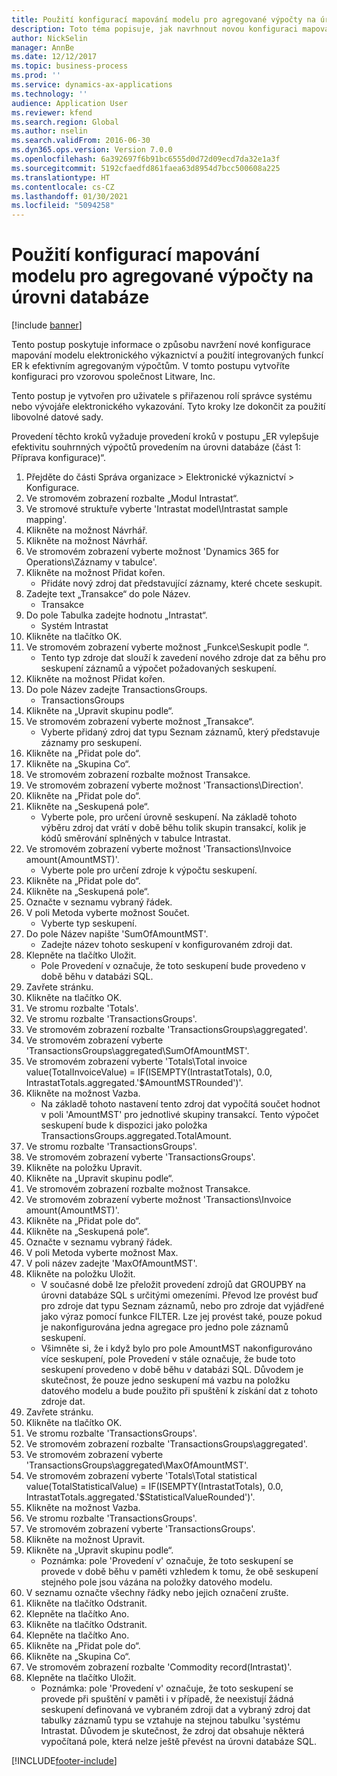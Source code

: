 ```yaml
---
title: Použití konfigurací mapování modelu pro agregované výpočty na úrovni databáze
description: Toto téma popisuje, jak navrhnout novou konfiguraci mapování modelu elektronického výkaznictví a použít integrované funkce ER k efektivním agregovaným výpočtům.
author: NickSelin
manager: AnnBe
ms.date: 12/12/2017
ms.topic: business-process
ms.prod: ''
ms.service: dynamics-ax-applications
ms.technology: ''
audience: Application User
ms.reviewer: kfend
ms.search.region: Global
ms.author: nselin
ms.search.validFrom: 2016-06-30
ms.dyn365.ops.version: Version 7.0.0
ms.openlocfilehash: 6a392697f6b91bc6555d0d72d09ecd7da32e1a3f
ms.sourcegitcommit: 5192cfaedfd861faea63d8954d7bcc500608a225
ms.translationtype: HT
ms.contentlocale: cs-CZ
ms.lasthandoff: 01/30/2021
ms.locfileid: "5094258"
---
```

# <a name="use-model-mapping-configurations-for-aggregate-calculations-at-the-database-level"></a>Použití konfigurací mapování modelu pro agregované výpočty na úrovni databáze

[!include [banner](../../includes/banner.md)]

Tento postup poskytuje informace o způsobu navržení nové konfigurace mapování modelu elektronického výkaznictví a použití integrovaných funkcí ER k efektivním agregovaným výpočtům. V tomto postupu vytvoříte konfiguraci pro vzorovou společnost Litware, Inc. 

Tento postup je vytvořen pro uživatele s přiřazenou rolí správce systému nebo vývojáře elektronického vykazování. Tyto kroky lze dokončit za použití libovolné datové sady.

 Provedení těchto kroků vyžaduje provedení kroků v postupu „ER vylepšuje efektivitu souhrnných výpočtů provedením na úrovni databáze (část 1: Příprava konfigurace)“.

1. Přejděte do části Správa organizace > Elektronické výkaznictví > Konfigurace.
2. Ve stromovém zobrazení rozbalte „Modul Intrastat“.
3. Ve stromové struktuře vyberte 'Intrastat model\Intrastat sample mapping'.
4. Klikněte na možnost Návrhář.
5. Klikněte na možnost Návrhář.
6. Ve stromovém zobrazení vyberte možnost 'Dynamics 365 for Operations\Záznamy v tabulce'.
7. Klikněte na možnost Přidat kořen.
    * Přidáte nový zdroj dat představující záznamy, které chcete seskupit.  
8. Zadejte text „Transakce“ do pole Název.
    * Transakce  
9. Do pole Tabulka zadejte hodnotu „Intrastat“.
    * Systém Intrastat  
10. Klikněte na tlačítko OK.
11. Ve stromovém zobrazení vyberte možnost „Funkce\Seskupit podle “.
    * Tento typ zdroje dat slouží k zavedení nového zdroje dat za běhu pro seskupení záznamů a výpočet požadovaných seskupení.  
12. Klikněte na možnost Přidat kořen.
13. Do pole Název zadejte TransactionsGroups.
    * TransactionsGroups  
14. Klikněte na „Upravit skupinu podle“.
15. Ve stromovém zobrazení vyberte možnost „Transakce“.
    * Vyberte přidaný zdroj dat typu Seznam záznamů, který představuje záznamy pro seskupení.  
16. Klikněte na „Přidat pole do“.
17. Klikněte na „Skupina Co“.
18. Ve stromovém zobrazení rozbalte možnost Transakce.
19. Ve stromovém zobrazení vyberte možnost 'Transactions\Direction'.
20. Klikněte na „Přidat pole do“.
21. Klikněte na „Seskupená pole“.
    * Vyberte pole, pro určení úrovně seskupení. Na základě tohoto výběru zdroj dat vrátí v době běhu tolik skupin transakcí, kolik je kódů směrování splněných v tabulce Intrastat.  
22. Ve stromovém zobrazení vyberte možnost 'Transactions\Invoice amount(AmountMST)'.
    * Vyberte pole pro určení zdroje k výpočtu seskupení.  
23. Klikněte na „Přidat pole do“.
24. Klikněte na „Seskupená pole“.
25. Označte v seznamu vybraný řádek.
26. V poli Metoda vyberte možnost Součet.
    * Vyberte typ seskupení.  
27. Do pole Název napište 'SumOfAmountMST'.
    * Zadejte název tohoto seskupení v konfigurovaném zdroji dat.  
28. Klepněte na tlačítko Uložit.
    * Pole Provedení v označuje, že toto seskupení bude provedeno v době běhu v databázi SQL.  
29. Zavřete stránku.
30. Klikněte na tlačítko OK.
31. Ve stromu rozbalte 'Totals'.
32. Ve stromu rozbalte 'TransactionsGroups'.
33. Ve stromovém zobrazení rozbalte 'TransactionsGroups\aggregated'.
34. Ve stromovém zobrazení vyberte 'TransactionsGroups\aggregated\SumOfAmountMST'.
35. Ve stromovém zobrazení vyberte 'Totals\Total invoice value(TotalInvoiceValue) = IF(ISEMPTY(IntrastatTotals), 0.0, IntrastatTotals.aggregated.'$AmountMSTRounded')'.
36. Klikněte na možnost Vazba.
    * Na základě tohoto nastavení tento zdroj dat vypočítá součet hodnot v poli 'AmountMST' pro jednotlivé skupiny transakcí. Tento výpočet seskupení bude k dispozici jako položka TransactionsGroups.aggregated.TotalAmount.  
37. Ve stromu rozbalte 'TransactionsGroups'.
38. Ve stromovém zobrazení vyberte 'TransactionsGroups'.
39. Klikněte na položku Upravit.
40. Klikněte na „Upravit skupinu podle“.
41. Ve stromovém zobrazení rozbalte možnost Transakce.
42. Ve stromovém zobrazení vyberte možnost 'Transactions\Invoice amount(AmountMST)'.
43. Klikněte na „Přidat pole do“.
44. Klikněte na „Seskupená pole“.
45. Označte v seznamu vybraný řádek.
46. V poli Metoda vyberte možnost Max.
47. V poli název zadejte 'MaxOfAmountMST'.
48. Klikněte na položku Uložit.
    * V současné době lze přeložit provedení zdrojů dat GROUPBY na úrovni databáze SQL s určitými omezeními. Převod lze provést buď pro zdroje dat typu Seznam záznamů, nebo pro zdroje dat vyjádřené jako výraz pomocí funkce FILTER. Lze jej provést také, pouze pokud je nakonfigurována jedna agregace pro jedno pole záznamů seskupení.  
    * Všimněte si, že i když bylo pro pole AmountMST nakonfigurováno více seskupení, pole Provedení v stále označuje, že bude toto seskupení provedeno v době běhu v databázi SQL. Důvodem je skutečnost, že pouze jedno seskupení má vazbu na položku datového modelu a bude použito při spuštění k získání dat z tohoto zdroje dat.  
49. Zavřete stránku.
50. Klikněte na tlačítko OK.
51. Ve stromu rozbalte 'TransactionsGroups'.
52. Ve stromovém zobrazení rozbalte 'TransactionsGroups\aggregated'.
53. Ve stromovém zobrazení vyberte 'TransactionsGroups\aggregated\MaxOfAmountMST'.
54. Ve stromovém zobrazení vyberte 'Totals\Total statistical value(TotalStatisticalValue) = IF(ISEMPTY(IntrastatTotals), 0.0, IntrastatTotals.aggregated.'$StatisticalValueRounded')'.
55. Klikněte na možnost Vazba.
56. Ve stromu rozbalte 'TransactionsGroups'.
57. Ve stromovém zobrazení vyberte 'TransactionsGroups'.
58. Klikněte na možnost Upravit.
59. Klikněte na „Upravit skupinu podle“.
    * Poznámka: pole 'Provedení v' označuje, že toto seskupení se provede v době běhu v paměti vzhledem k tomu, že obě seskupení stejného pole jsou vázána na položky datového modelu.   
60. V seznamu označte všechny řádky nebo jejich označení zrušte.
61. Klikněte na tlačítko Odstranit.
62. Klepněte na tlačítko Ano.
63. Klikněte na tlačítko Odstranit.
64. Klepněte na tlačítko Ano.
65. Klikněte na „Přidat pole do“.
66. Klikněte na „Skupina Co“.
67. Ve stromovém zobrazení rozbalte 'Commodity record(Intrastat)'.
68. Klepněte na tlačítko Uložit.
    * Poznámka: pole 'Provedení v' označuje, že toto seskupení se provede při spuštění v paměti i v případě, že neexistují žádná seskupení definovaná ve vybraném zdroji dat a vybraný zdroj dat tabulky záznamů typu se vztahuje na stejnou tabulku 'systému Intrastat. Důvodem je skutečnost, že zdroj dat obsahuje některá vypočítaná pole, která nelze ještě převést na úrovni databáze SQL.  



[!INCLUDE[footer-include](../../../../includes/footer-banner.md)]